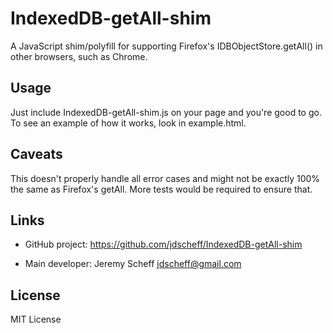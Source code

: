 # IndexedDB-getAll-shim

A JavaScript shim/polyfill for supporting Firefox's IDBObjectStore.getAll() in other browsers, such as Chrome.

## Usage

Just include IndexedDB-getAll-shim.js on your page and you're good to go. To see an example of how it works, look in example.html.

## Caveats

This doesn't properly handle all error cases and might not be exactly 100% the same as Firefox's getAll. More tests would be required to ensure that.

## Links

* GitHub project: https://github.com/jdscheff/IndexedDB-getAll-shim

* Main developer: Jeremy Scheff <jdscheff@gmail.com>

## License

MIT License